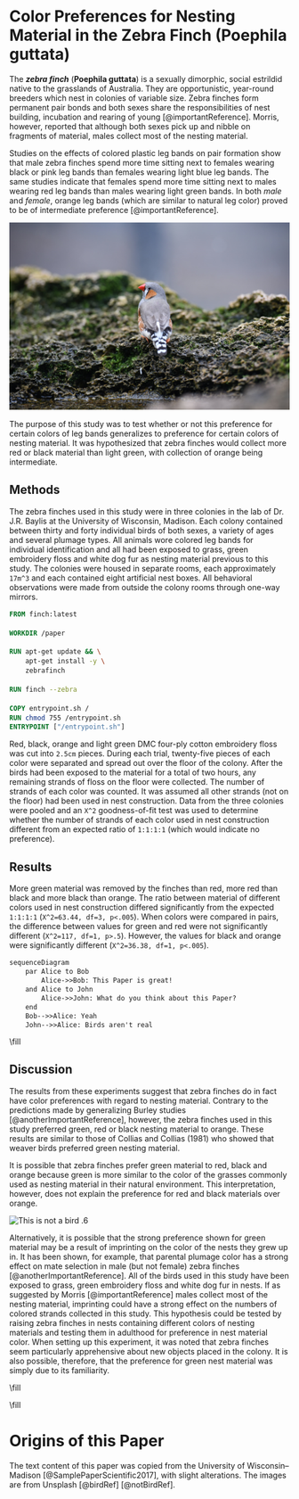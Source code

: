# Color Preferences for Nesting Material in the Zebra Finch (Poephila guttata)

The _**zebra finch**_ (**Poephila guttata**) is a sexually dimorphic, social estrildid native to the grasslands of Australia. They are opportunistic, year-round breeders which nest in colonies of variable size. Zebra finches form permanent pair bonds and both sexes share the responsibilities of nest building, incubation and rearing of young [@importantReference]. Morris, however, reported that although both sexes pick up and nibble on fragments of material, males collect most of the nesting material.

Studies on the effects of colored plastic leg bands on pair formation show that male zebra finches spend more time sitting next to females wearing black or pink leg bands than females wearing light blue leg bands. The same studies indicate that females spend more time sitting next to males wearing red leg bands than males wearing light green bands. In both *male* and _female_, orange leg bands (which are similar to natural leg color) proved to be of intermediate preference [@importantReference].

![This is the bird this paper is about](images/bird1.png)

The purpose of this study was to test whether or not this preference for certain colors of leg bands generalizes to preference for certain colors of nesting material. It was hypothesized that zebra finches would collect more red or black material than light green, with collection of orange being intermediate.

## Methods

The zebra finches used in this study were in three colonies in the lab of Dr. J.R. Baylis at the University of Wisconsin, Madison. Each colony contained between thirty and forty individual birds of both sexes, a variety of ages and several plumage types. All animals wore colored leg bands for individual identification and all had been exposed to grass, green embroidery floss and white dog fur as nesting material previous to this study. The colonies were housed in separate rooms, each approximately `17m^3` and each contained eight artificial nest boxes. All behavioral observations were made from outside the colony rooms through one-way mirrors.

```dockerfile
FROM finch:latest

WORKDIR /paper

RUN apt-get update && \
    apt-get install -y \
    zebrafinch

RUN finch --zebra

COPY entrypoint.sh /
RUN chmod 755 /entrypoint.sh
ENTRYPOINT ["/entrypoint.sh"]
```

Red, black, orange and light green DMC four-ply cotton embroidery floss was cut into `2.5cm` pieces. During each trial, twenty-five pieces of each color were separated and spread out over the floor of the colony. After the birds had been exposed to the material for a total of two hours, any remaining strands of floss on the floor were collected. The number of strands of each color was counted. It was assumed all other strands (not on the floor) had been used in nest construction. Data from the three colonies were pooled and an `X^2` goodness-of-fit test was used to determine whether the number of strands of each color used in nest construction different from an expected ratio of `1:1:1:1` (which would indicate no preference).

## Results

More green material was removed by the finches than red, more red than black and more black than orange. The ratio between material of different colors used in nest construction differed significantly from the expected `1:1:1:1` (`X^2=63.44, df=3, p<.005`). When colors were compared in pairs, the difference between values for green and red were not significantly different (`X^2=117, df=1, p>.5`). However, the values for black and orange were significantly different (`X^2=36.38, df=1, p<.005`).

```mermaid
sequenceDiagram
    par Alice to Bob
        Alice->>Bob: This Paper is great!
    and Alice to John
        Alice->>John: What do you think about this Paper?
    end
    Bob-->>Alice: Yeah
    John-->>Alice: Birds aren't real
```

\fill

## Discussion

The results from these experiments suggest that zebra finches do in fact have color preferences with regard to nesting material. Contrary to the predictions made by generalizing Burley studies [@anotherImportantReference], however, the zebra finches used in this study preferred green, red or black nesting material to orange. These results are similar to those of Collias and Collias (1981) who showed that weaver birds preferred green nesting material.

It is possible that zebra finches prefer green material to red, black and orange because green is more similar to the color of the grasses commonly used as nesting material in their natural environment. This interpretation, however, does not explain the preference for red and black materials over orange.

![This is not a bird](images/notBird.png) .6

Alternatively, it is possible that the strong preference shown for green material may be a result of imprinting on the color of the nests they grew up in. It has been shown, for example, that parental plumage color has a strong effect on mate selection in male (but not female) zebra finches [@anotherImportantReference]. All of the birds used in this study have been exposed to grass, green embroidery floss and white dog fur in nests. If as suggested by Morris [@importantReference] males collect most of the nesting material, imprinting could have a strong effect on the numbers of colored strands collected in this study. This hypothesis could be tested by raising zebra finches in nests containing different colors of nesting materials and testing them in adulthood for preference in nest material color. When setting up this experiment, it was noted that zebra finches seem particularly apprehensive about new objects placed in the colony. It is also possible, therefore, that the preference for green nest material was simply due to its familiarity.

\fill

\fill

# Origins of this Paper

The text content of this paper was copied from the University of Wisconsin–Madison [@SamplePaperScientific2017], with slight alterations. The images are from Unsplash [@birdRef] [@notBirdRef].